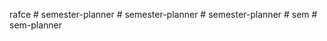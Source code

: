 rafce
#   s e m e s t e r - p l a n n e r  
 #   s e m e s t e r - p l a n n e r  
 #   s e m e s t e r - p l a n n e r  
 #   s e m  
 #   s e m - p l a n n e r  
 